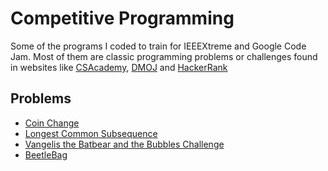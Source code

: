 # Competitive Programming

Some of the programs I coded to train for IEEEXtreme and Google Code Jam.
Most of them are classic programming problems or challenges found in websites like [CSAcademy](csacademy.com), [DMOJ](dmoj.ca) and [HackerRank](hackerrank.com)

## Problems

-   [Coin Change](https://github.com/AlecBp/competitive-programming/blob/master/CoinChange/src/coinchange/CoinChange.java)
-   [Longest Common Subsequence](https://github.com/AlecBp/competitive-programming/blob/master/LongestCommonSubsequence/src/longestcommonsubsequence/LongestCommonSubsequence.java)
-   [Vangelis the Batbear and the Bubbles Challenge](https://github.com/AlecBp/competitive-programming/blob/master/VangelisTheBatbearAndTheBubblesChallenge/src/vangelisthebatbearandthebubbleschallenge/VangelisTheBatbearAndTheBubblesChallenge.java)
-   [BeetleBag](https://github.com/AlecBp/competitive-programming/blob/master/LongestCommonSubsequence/src/beetlebag/BeetleBag.java)
